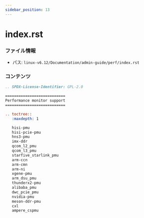 ```yaml
---
sidebar_position: 13
---
```

# index.rst

### ファイル情報

- パス: `linux-v6.12/Documentation/admin-guide/perf/index.rst`

### コンテンツ

```rst
.. SPDX-License-Identifier: GPL-2.0

===========================
Performance monitor support
===========================

.. toctree::
   :maxdepth: 1

   hisi-pmu
   hisi-pcie-pmu
   hns3-pmu
   imx-ddr
   qcom_l2_pmu
   qcom_l3_pmu
   starfive_starlink_pmu
   arm-ccn
   arm-cmn
   arm-ni
   xgene-pmu
   arm_dsu_pmu
   thunderx2-pmu
   alibaba_pmu
   dwc_pcie_pmu
   nvidia-pmu
   meson-ddr-pmu
   cxl
   ampere_cspmu

```
